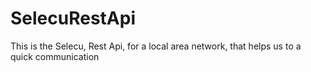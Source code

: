 # SelecuRestApi
This is the Selecu, Rest Api, for a local area network, that helps us to a quick communication
